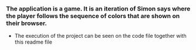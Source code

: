 ### The application is a game. It is an iteration of Simon says where the player follows the sequence of colors that are shown on their browser.
* The execution of the project can be seen on the code file together with this readme file